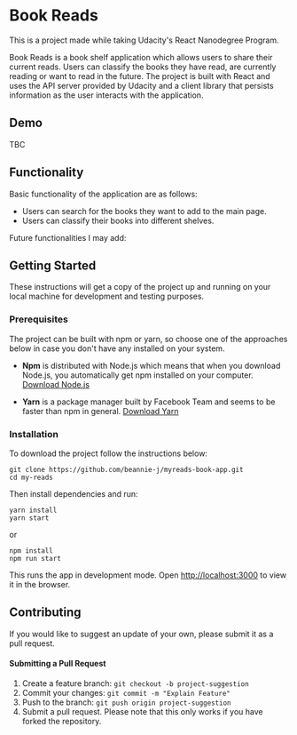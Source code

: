 # Book Reads

This is a project made while taking Udacity's React Nanodegree Program.

Book Reads is a book shelf application which allows users to share their current reads. Users can classify the books they have read, are currently reading or want to read in the future. The project is built with React and uses the API server provided by Udacity and a client library that persists information as the user interacts with the application.

## Demo

TBC

## Functionality

Basic functionality of the application are as follows:

- Users can search for the books they want to add to the main page.
- Users can classify their books into different shelves.

Future functionalities I may add:

## Getting Started

These instructions will get a copy of the project up and running on your local machine for development and testing purposes.

### Prerequisites

The project can be built with npm or yarn, so choose one of the approaches below in case you don't have any installed on your system.

- **Npm** is distributed with Node.js which means that when you download Node.js, you automatically get npm installed on your computer. [Download Node.js](https://nodejs.org/en/download/)

- **Yarn** is a package manager built by Facebook Team and seems to be faster than npm in general. [Download Yarn](https://yarnpkg.com/en/docs/install)

### Installation

To download the project follow the instructions below:

```
git clone https://github.com/beannie-j/myreads-book-app.git
cd my-reads
```

Then install dependencies and run:

```
yarn install
yarn start
```

or

```
npm install
npm run start
```

This runs the app in development mode.
Open [http://localhost:3000](http://localhost:3000) to view it in the browser.

## Contributing

If you would like to suggest an update of your own, please submit it as a pull request.

#### Submitting a Pull Request

1. Create a feature branch: `git checkout -b project-suggestion`
2. Commit your changes: `git commit -m "Explain Feature"`
3. Push to the branch: `git push origin project-suggestion`
4. Submit a pull request.
   Please note that this only works if you have forked the repository.
